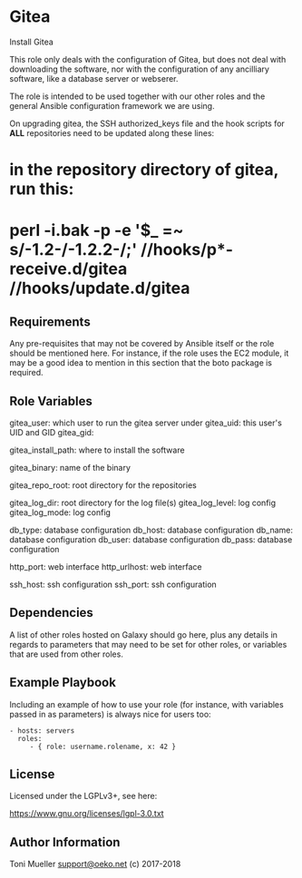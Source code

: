Gitea
=====

Install Gitea

This role only deals with the configuration of Gitea, but does not deal
with downloading the software, nor with the configuration of any
ancilliary software, like a database server or webserer.

The role is intended to be used together with our other roles and the
general Ansible configuration framework we are using.

On upgrading gitea, the SSH authorized_keys file and the hook scripts
for **ALL** repositories need to be updated along these lines:

# in the repository directory of gitea, run this:
# perl -i.bak -p -e '$_ =~ s/-1.2-/-1.2.2-/;' **/**/hooks/p*-receive.d/gitea  **/**/hooks/update.d/gitea


Requirements
------------

Any pre-requisites that may not be covered by Ansible itself or the role should be mentioned here. For instance, if the role uses the EC2 module, it may be a good idea to mention in this section that the boto package is required.

Role Variables
--------------

gitea_user:         which user to run the gitea server under
gitea_uid:          this user's UID and GID
gitea_gid:

gitea_install_path: where to install the software

gitea_binary:       name of the binary

gitea_repo_root:    root directory for the repositories

gitea_log_dir:      root directory for the log file(s)
gitea_log_level:    log config
gitea_log_mode:     log config


db_type:            database configuration
db_host:            database configuration
db_name:            database configuration
db_user:            database configuration
db_pass:            database configuration


http_port:          web interface
http_urlhost:       web interface


ssh_host:           ssh configuration
ssh_port:           ssh configuration


Dependencies
------------

A list of other roles hosted on Galaxy should go here, plus any details in regards to parameters that may need to be set for other roles, or variables that are used from other roles.

Example Playbook
----------------

Including an example of how to use your role (for instance, with variables passed in as parameters) is always nice for users too:

    - hosts: servers
      roles:
         - { role: username.rolename, x: 42 }

License
-------

Licensed under the LGPLv3+, see here:

https://www.gnu.org/licenses/lgpl-3.0.txt


Author Information
------------------

Toni Mueller <support@oeko.net>
(c) 2017-2018


